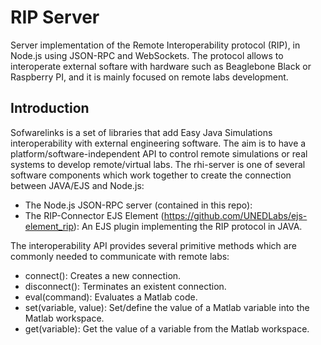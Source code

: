 RIP Server
==========

Server implementation of the Remote Interoperability protocol (RIP), in Node.js using JSON-RPC and WebSockets. The protocol allows to interoperate external softare with hardware such as Beaglebone Black or Raspberry PI, and it is mainly focused on remote labs development.

## Introduction

Sofwarelinks is a set of libraries that add Easy Java Simulations interoperability with external engineering software. The aim is to have a platform/software-independent API to control remote simulations or real systems to develop remote/virtual labs. The rhi-server is one of several software components which work together to create the connection between JAVA/EJS and Node.js:
- The Node.js JSON-RPC server (contained in this repo):
- The RIP-Connector EJS Element (https://github.com/UNEDLabs/ejs-element_rip): An EJS plugin implementing the RIP protocol in JAVA.

The interoperability API provides several primitive methods which are commonly needed to communicate with remote labs:

- connect(): Creates a new connection.
- disconnect(): Terminates an existent connection.
- eval(command): Evaluates a Matlab code.
- set(variable, value): Set/define the value of a Matlab variable into the Matlab workspace.
- get(variable): Get the value of a variable from the Matlab workspace.
